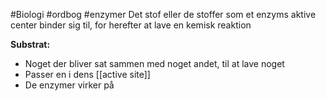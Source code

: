 #Biologi #ordbog #enzymer 
Det stof eller de stoffer som et enzyms aktive center binder sig til, for herefter at lave en kemisk reaktion

**Substrat:**

-   Noget der bliver sat sammen med noget andet, til at lave noget
-   Passer en i dens [[active site]]
-   De enzymer virker på
